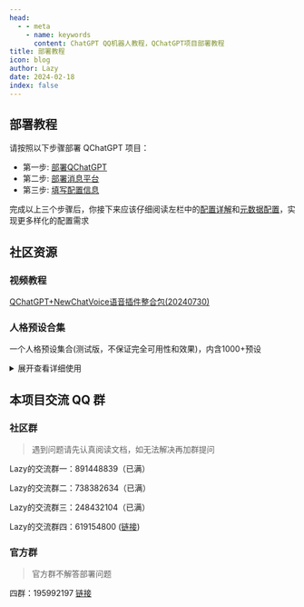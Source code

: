 ```yaml
---
head:
  - - meta
    - name: keywords
      content: ChatGPT QQ机器人教程，QChatGPT项目部署教程
title: 部署教程
icon: blog
author: Lazy
date: 2024-02-18
index: false
---
```


## 部署教程

请按照以下步骤部署 QChatGPT 项目：

- 第一步: [部署QChatGPT](qchatgpt/)
- 第二步: [部署消息平台](platforms/)
- 第三步: [填写配置信息](config.md)

完成以上三个步骤后，你接下来应该仔细阅读左栏中的[配置详解](../config/README.md)和[元数据配置](../metadata/README.md)，实现更多样化的配置需求

## 社区资源
 ### 视频教程

 [QChatGPT+NewChatVoice语音插件整合包(20240730)](https://www.bilibili.com/video/BV1iLvyePE8x/?share_source=copy_web&vd_source=596e7910a78045e2636e7b25e3618120)

### 人格预设合集

一个人格预设集合(测试版，不保证完全可用性和效果)，内含1000+预设

<details>
<summary>展开查看详细使用</summary>

下载链接： [https://drive.lazyshare.top/s/kzNzEyO](https://drive.lazyshare.top/s/kzNzEyO)

密码：6Vc5lojxAozX10Ub

使用方式： 

1. 下载解压，将里面你想要的人格预设文件，记得先解压，解压后里面的1000多个json文件，复制放入data/scenario文件夹，一个json文件就是一个预设(比如说：理塘丁真.json就是一个预设)

2. 修改配置文件：

   - 修改`pipeline.json`将`income-msg-check`和`[check-sensitive-words`字段设为`false`
   - 修改`provider.json`将`prompt-mode`字段设为`full-scenario`，`model`字段要特别设置一下，参考下面或这篇教程[https://thelazy.cn/2024/06/27/AIGC/](https://thelazy.cn/2024/06/27/AIGC/)

3. 对话中发送：!default set <预设名>`指令将其设为默认（将<预设名>整体替换为文件名）
   例如：!default set 理塘丁真

   然后再发送：
   !reset

谨慎使用，内含大量(R18+，你懂的)
注意：model应该使用claude系列或Gemini系列

最好的：claude-3-opus-20240229

一般的：claude-3-sonnet-20240229，gemini-1.5-pro-latest，gemini-1.5-flash-latest

那样的预设(R18+，你懂的)请勿使用OpenAI系列

如何使用相关模型：[https://thelazy.cn/2024/06/27/AIGC/](https://thelazy.cn/2024/06/27/AIGC/)

</details>


## 本项目交流 QQ 群

### 社区群

> 遇到问题请先认真阅读文档，如无法解决再加群提问

Lazy的交流群一：891448839（已满）

Lazy的交流群二：738382634（已满）

Lazy的交流群三：248432104（已满）

Lazy的交流群四：619154800 ([链接](https://qm.qq.com/q/1K9GjQuza))

### 官方群

> 官方群不解答部署问题

四群：195992197 [链接](https://qm.qq.com/cgi-bin/qm/qr?_wv=1027&k=cSekvWmyezfCE4O8gXS7lSjkmPinjzpP&authKey=G4jHfz2%2BtQawxCRhn1ZRrQiI8bTvlepQubZL6F9fymFuz8jqZZ4FkYh6lhKLMCd9&noverify=0&group_code=195992197)
